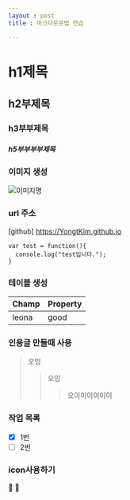 ```yaml
---
layout : post
title : 마크다운문법 연습

---
```





# h1제목
## h2부제목
### h3부부제목
##### h5부부부부제목

### 이미지 생성
![이미지명](/images/cc_by_88x31.png)

### url 주소
[github] https://YongtKim.github.io

```
var test = function(){
  console.log("test입니다.");
}

```

### 테이블 생성
|Champ | Property|
|-------|-------|
|leona | good|

### 인용글 만들때 사용
> 오잉
>> 오잉
>>> 오이이이이이이

### 작업 목록
- [x] 1번
- [ ] 2번

### icon사용하기
:monkey: :tada:
